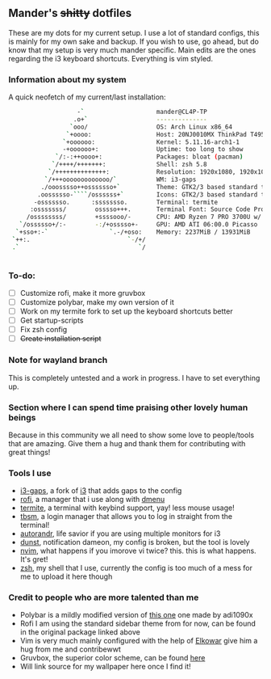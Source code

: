 ## Mander's ~~shitty~~ dotfiles

These are my dots for my current setup. I use a lot of standard configs, this is mainly for my own sake and backup. If you wish to use, go ahead, but do know that my setup is very much mander specific. Main edits are the ones regarding the i3 keyboard shortcuts. Everything is vim styled.

### Information about my system
A quick neofetch of my current/last installation: 

```bash
                   -`                    mander@CL4P-TP 
                  .o+`                   -------------- 
                 `ooo/                   OS: Arch Linux x86_64 
                `+oooo:                  Host: 20NJ0010MX ThinkPad T495 
               `+oooooo:                 Kernel: 5.11.16-arch1-1 
               -+oooooo+:                Uptime: too long to show
             `/:-:++oooo+:               Packages: bloat (pacman) 
            `/++++/+++++++:              Shell: zsh 5.8 
           `/++++++++++++++:             Resolution: 1920x1080, 1920x1080 
          `/+++ooooooooooooo/`           WM: i3-gaps 
         ./ooosssso++osssssso+`          Theme: GTK2/3 based standard theme 
        .oossssso-````/ossssss+`         Icons: GTK2/3 based standard theme
       -osssssso.      :ssssssso.        Terminal: termite 
      :osssssss/        osssso+++.       Terminal Font: Source Code Pro 10 
     /ossssssss/        +ssssooo/-       CPU: AMD Ryzen 7 PRO 3700U w/ Radeon Vega Mobile Gfx (8) @ 2.300GHz 
   `/ossssso+/:-        -:/+osssso+-     GPU: AMD ATI 06:00.0 Picasso 
  `+sso+:-`                 `.-/+oso:    Memory: 2237MiB / 13931MiB 
 `++:.                           `-/+/
 .`                                 `/                           
                                                                 
```

### To-do:
- [ ] Customize rofi, make it more gruvbox
- [ ] Customize polybar, make my own version of it
- [ ] Work on my termite fork to set up the keyboard shortcuts better
- [ ] Get startup-scripts
- [ ] Fix zsh config
- [ ] ~~Create installation script~~

### Note for wayland branch
This is completely untested and a work in progress. I have to set everything up. 

### Section where I can spend time praising other lovely human beings
Because in this community we all need to show some love to people/tools that are amazing. Give them a hug and thank them for contributing with great things!

### Tools I use
- [i3-gaps](https://github.com/Airblader/i3), a fork of [i3](https://i3wm.org/) that adds gaps to the config
- [rofi](https://github.com/davatorium/rofi), a manager that i use along with [dmenu](https://tools.suckless.org/dmenu/)
- [termite](https://github.com/thestinger/termite), a terminal with keybind support, yay! less mouse usage!
- [tbsm](https://github.com/loh-tar/tbsm), a login manager that allows you to log in straight from the terminal! 
- [autorandr](https://github.com/phillipberndt/autorandr), life savior if you are using multiple monitors for i3
- [dunst](https://github.com/dunst-project/dunst), notification dameon, my config is broken, but the tool is lovely
- [nvim](https://github.com/neovim/neovim), what happens if you imorove vi twice? this. this is what happens. It's gret!
- [zsh](https://www.zsh.org/), my shell that I use, currently the config is too much of a mess for me to upload it here though

### Credit to people who are more talented than me
- Polybar is a mildly modified version of [this one](https://github.com/adi1090x/polybar-themes#forest) one made by adi1090x
- Rofi I am using the standard sidebar theme from for now, can be found in the original package linked above
- Vim is very much mainly configured with the help of [Elkowar](https://github.com/elkowar) give him a hug from me and contribewwt
- Gruvbox, the superior color scheme, can be found [here](https://github.com/morhetz/gruvbox)
- Will link source for my wallpaper here once I find it!

